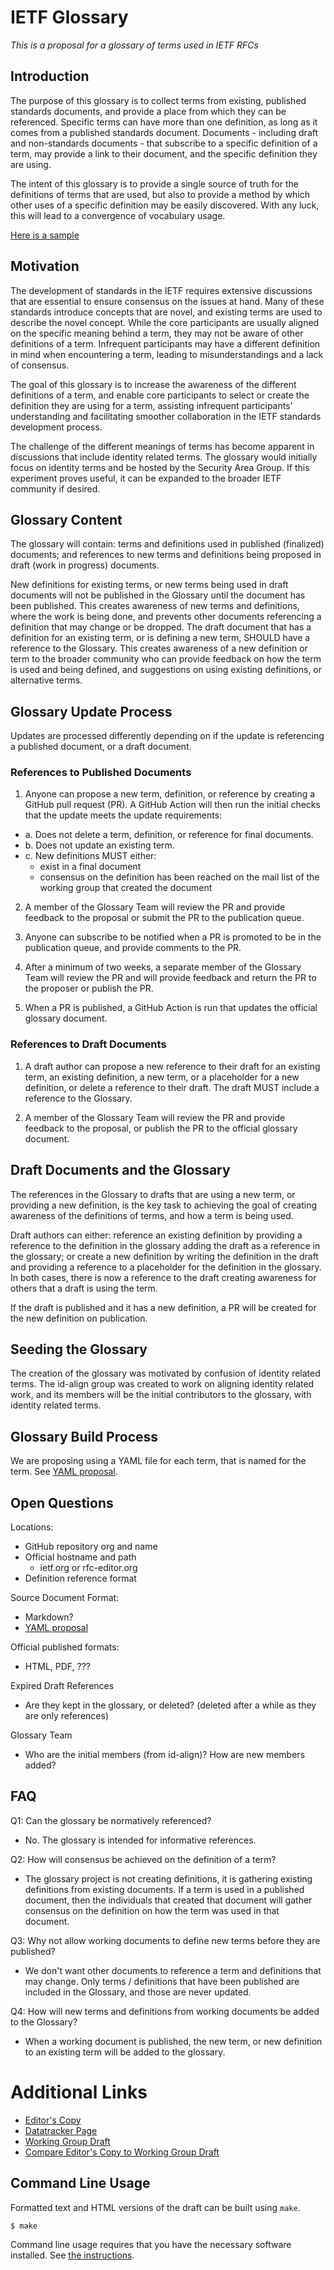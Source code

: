 # IETF Glossary

*This is a proposal for a glossary of terms used in IETF RFCs*

## Introduction

The purpose of this glossary is to collect terms from existing, published standards documents, and provide a place from
which they can be referenced. Specific terms can have more than one definition, as long as it comes from a published
standards document. Documents - including draft and non-standards documents - that subscribe to a specific definition of
a term, may provide a link to their document, and the specific definition they are using.

The intent of this glossary is to provide a single source of truth for the definitions of terms that are used, but also
to provide a method by which other uses of a specific definition may be easily discovered. With any luck, this will lead
to a convergence of vocabulary usage.

[Here is a sample](./sample.glossary.md)

## Motivation

The development of standards in the IETF requires extensive discussions that are essential to ensure consensus on the issues at hand. Many of these standards introduce concepts that are novel, and existing terms are used to describe the novel concept. While the core participants are usually aligned on the specific meaning behind a term, they may not be aware of other definitions of a term. Infrequent participants may have a different definition in mind when encountering a term, leading to misunderstandings and a lack of consensus.

The goal of this glossary is to increase the awareness of the different definitions of a term, and enable core participants to select or create the definition they are using for a term, assisting infrequent participants' understanding and facilitating smoother collaboration in the IETF standards development process.

The challenge of the different meanings of terms has become apparent in discussions that include identity related terms. The glossary would initially focus on identity terms and be hosted by the Security Area Group. If this experiment proves useful, it can be expanded to the broader IETF community if desired.

## Glossary Content

The glossary will contain: terms and definitions used in published (finalized) documents; and references to new terms and definitions being proposed in draft (work in progress) documents.

New definitions for existing terms, or new terms being used in draft documents will not be published in the Glossary until the document has been published. This creates awareness of new terms and definitions, where the work is being done, and prevents other documents referencing a definition that may change or be dropped. The draft document that has a definition for an existing term, or is defining a new term, SHOULD have a reference to the Glossary. This creates awareness of a new definition or term to the broader community who can provide feedback on how the term is used and being defined, and suggestions on using existing definitions, or alternative terms.


## Glossary Update Process

Updates are processed differently depending on if the update is referencing a published document, or a draft document.

### References to Published Documents
1. Anyone can propose a new term, definition, or reference by creating a GitHub pull request (PR). A GitHub Action will then run the initial checks that the update meets the update requirements:
- a. Does not delete a term, definition, or reference for final documents.
- b. Does not update an existing term.
- c. New definitions MUST either:
  - exist in a final document
  - consensus on the definition has been reached on the mail list of the working group that created the document

2. A member of the Glossary Team will review the PR and provide feedback to the proposal or submit the PR to the publication queue.

3. Anyone can subscribe to be notified when a PR is promoted to be in the publication queue, and provide comments to the PR.

4. After a minimum of two weeks, a separate member of the Glossary Team will review the PR and will provide feedback and return the PR to the proposer or publish the PR.

5. When a PR is published, a GitHub Action is run that updates the official glossary document.

### References to Draft Documents

1. A draft author can propose a new reference to their draft for an existing term, an existing definition, a new term, or a placeholder for a new definition, or delete a reference to their draft. The draft MUST include a reference to the Glossary.

2. A member of the Glossary Team will review the PR and provide feedback to the proposal, or publish the PR to the official glossary document.

## Draft Documents and the Glossary

The references in the Glossary to drafts that are using a new term, or providing a new definition, is the key task to achieving the goal of creating awareness of the definitions of terms, and how a term is being used.

Draft authors can either: reference an existing definition by providing a reference to the definition in the glossary adding the draft as a reference in the glossary; or create a new definition by writing the definition in the draft and providing a reference to a placeholder for the definition in the glossary. In both cases, there is now a reference to the draft creating awareness for others that a draft is using the term.

If the draft is published and it has a new definition, a PR will be created for the new definition on publication.

## Seeding the Glossary

The creation of the glossary was motivated by confusion of identity related terms. The id-align group was created to work on aligning identity related work, and its members will be the initial contributors to the glossary, with identity related terms.

## Glossary Build Process

We are proposing using a YAML file for each term, that is named for the term. See [YAML proposal](./yaml.schema.md).

## Open Questions

Locations:
- GitHub repository org and name
- Official hostname and path
  - ietf.org or rfc-editor.org
- Definition reference format

Source Document Format:
* Markdown?
* [YAML proposal](./yaml.schema.md)

Official published formats:
* HTML, PDF, ???

Expired Draft References
* Are they kept in the glossary, or deleted? (deleted after a while as they are only references)

Glossary Team
* Who are the initial members (from id-align)? How are new members added?


## FAQ

Q1: Can the glossary be normatively referenced?
- No. The glossary is intended for informative references.

Q2: How will consensus be achieved on the definition of a term?
- The glossary project is not creating definitions, it is gathering existing definitions from existing documents. If a term is used in a published document, then the individuals that created that document will gather consensus on the definition on how the term was used in that document.

Q3: Why not allow working documents to define new terms before they are published?
- We don't want other documents  to reference a term and definitions that may change. Only terms / definitions that have been published are included in the Glossary, and those are never updated.

Q4: How will new terms and definitions from working documents be added to the Glossary?
- When a working document is published, the new term, or new definition to an existing term will be added to the glossary.

# Additional Links

* [Editor's Copy](https://krotscheck.github.io/ietf-glossary/#go.draft-ietf-glossary.html)
* [Datatracker Page](https://datatracker.ietf.org/doc/draft-ietf-glossary)
* [Working Group Draft](https://datatracker.ietf.org/doc/html/draft-ietf-glossary)
* [Compare Editor's Copy to Working Group Draft](https://krotscheck.github.io/ietf-glossary/#go.draft-ietf-glossary.diff)

## Command Line Usage

Formatted text and HTML versions of the draft can be built using `make`.

```sh
$ make
```

Command line usage requires that you have the necessary software installed. See
[the instructions](https://github.com/martinthomson/i-d-template/blob/main/doc/SETUP.md).

